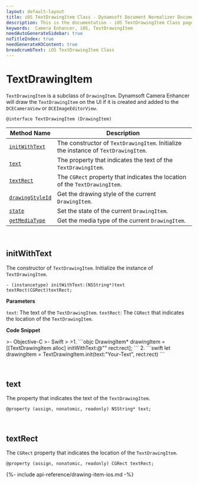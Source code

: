 ```yaml
---
layout: default-layout
title: iOS TextDrawingItem Class - Dynamsoft Document Normalizer Documents
description: This is the documentation - iOS TextDrawingItem Class page of Dynamsoft Camera Enhancer.
keywords:  Camera Enhancer, iOS, TextDrawingItem
needAutoGenerateSidebar: true
noTitleIndex: true
needGenerateH3Content: true
breadcrumbText: iOS TextDrawingItem Class
---
```


# TextDrawingItem

`TextDrawingItem` is a subclass of `DrawingItem`. Dynamsoft Camera Enhancer will draw the `TextDrawingItem` on the UI if it is created and added to the `DCECameraView` or `DCEImageEditorView`.

```objc
@interface TextDrawingItem (DrawingItem)
```

| Method Name | Description |
| ----------- | ----------- |
| [`initWithText`](#initwithtext) | The constructor of `TextDrawingItem`. Initialize the instance of `TextDrawingItem`. |
| [`text`](#text) | The property that indicates the text of the `TextDrawingItem`. |
| [`textRect`](#textrect) | The `CGRect` property that indicates the location of the `TextDrawingItem`. |
| [`drawingStyleId`](#drawingstyleid) | Get the drawing style of the current `DrawingItem`. |
| [`state`](#state) | Set the state of the current `DrawingItem`. |
| [`getMediaType`](#getmediatype) | Get the media type of the current `DrawingItem`. |

&nbsp;

## initWithText

The constructor of `TextDrawingItem`. Initialize the instance of `TextDrawingItem`.

```objc
- (instancetype) initWithText:(NSString*)text textRect(CGRect)textRect;
```

**Parameters**

`text`: The text of the `TextDrawingItem`.
`textRect`: The `CGRect` that indicates the location of the `TextDrawingItem`.

**Code Snippet**

<div class="sample-code-prefix"></div>
>- Objective-C
>- Swift
>
>1. 
```objc
DrawingItem* drawingItem = [[TextDrawingItem alloc] initWithText:@"" rect:rect];
```
2. 
```swift
let drawingItem = TextDrawingItem.init(text:"Your-Text", rect:rect)
```

&nbsp;

## text

The property that indicates the text of the `TextDrawingItem`.

```objc
@property (assign, nonatomic, readonly) NSString* text;
```

&nbsp;

## textRect

The `CGRect` property that indicates the location of the `TextDrawingItem`.

```objc
@property (assign, nonatomic, readonly) CGRect textRect;
```

{%- include api-reference/drawing-item-ios.md -%}

